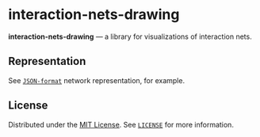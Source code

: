 # interaction-nets-drawing

**interaction-nets-drawing** — a library for visualizations of interaction nets.

## Representation

See [`JSON-format`](./example-nets/app_list.json) network representation, for example.

## License

Distributed under the [MIT License](https://choosealicense.com/licenses/mit/). See [`LICENSE`](LICENSE) for more information.
